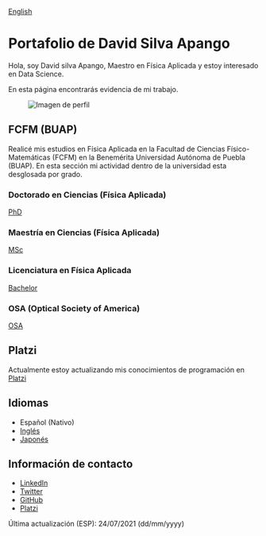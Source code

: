 [English](index.md)

# Portafolio de David Silva Apango

Hola, soy David silva Apango, Maestro en Física Aplicada y estoy interesado en Data Science.

En esta página encontrarás evidencia de mi trabajo.

<figure>
  <img
  src="https://imgur.com/WxNkgL4.jpg"
  alt="Imagen de perfil">
</figure>


## FCFM (BUAP)

Realicé mis estudios en Física Aplicada en la Facultad de Ciencias Físico-Matemáticas (FCFM) en la Benemérita Universidad Autónoma de Puebla (BUAP). En esta sección mi actividad dentro de la universidad esta desglosada por grado.

### Doctorado en Ciencias (Física Aplicada)

[PhD](phdesp.md)

### Maestría en Ciencias (Física Aplicada)

[MSc](mscesp.md)

### Licenciatura en Física Aplicada

[Bachelor](bacheloresp.md)

### OSA (Optical Society of America)

[OSA](osaesp.md)

## Platzi

Actualmente estoy actualizando mis conocimientos de programación en [Platzi](platziesp.md)

## Idiomas

- Español (Nativo)
- [Inglés](englishesp.md)
- [Japonés](japaneseesp.md)

## Información de contacto

- [LinkedIn](https://www.linkedin.com/in/david-silva-apango-60553714a/)
- [Twitter](https://twitter.com/DavidSA06)
- [GitHub](https://davidsa06.github.io/)
- [Platzi](https://platzi.com/p/davidsilvaa/)

Última actualización (ESP): 24/07/2021 (dd/mm/yyyy)
